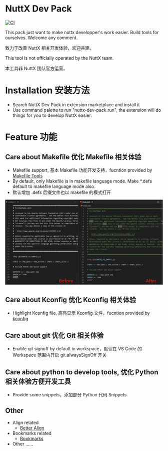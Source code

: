 # NuttX Dev Pack

[![CI](https://github.com/rwb-nuttx/vsce_nuttx_dev_pack/actions/workflows/publish.yml/badge.svg)](https://github.com/rwb-nuttx/vsce_nuttx_dev_pack/actions/workflows/publish.yml) 

This pack just want to make nuttx developper's work easier. Build tools for ourselves. Welcome any comment.

致力于改善 NuttX 相关开发体验，欢迎共建。

This tool is not officially operated by the NuttX team.

本工具非 NuttX 团队官方运营。

# Installation 安装方法

- Search NuttX Dev Pack in extension marketplace and install it
- Use command palette to run "nuttx-dev-pack.run", the extension will do things for you to develop NuttX easier.

# Feature 功能

## Care about Makefile 优化 Makefile 相关体验

- Makefile support, 基本 Makefile 功能开发支持，fucntion provided by [Makefile Tools](https://marketplace.visualstudio.com/items?itemName=ms-vscode.makefile-tools)  
- By default, only Makefile is in makefile language mode. Make *.defs default to makefile language mode also.
- 默认增加 .defs 后缀文件也以 makefile 的模式打开

![](doc/Makefile.png)


## Care about Kconfig 优化 Kconfig 相关体验

- Highlight Kconfig file, 高亮显示 Kconfig 文件，fucntion provided by [kconfig](https://marketplace.visualstudio.com/items?itemName=luveti.kconfig) 

## Care about git 优化 Git 相关体验

- Enable git signoff by default in workspace，默认在 VS Code 的 Workspace 范围内开启 git.alwaysSignOff 开关

## Care about python to develop tools, 优化 Python 相关体验方便开发工具

- Provide some snippets，添加部分 Python 代码 Snippets

## Other
- Align related
  - [Better Align](https://marketplace.visualstudio.com/items?itemName=Chouzz.vscode-better-align) 
- Bookmarks related
  - [Bookmarks](https://marketplace.visualstudio.com/items?itemName=alefragnani.bookmarks) 
- Other ……